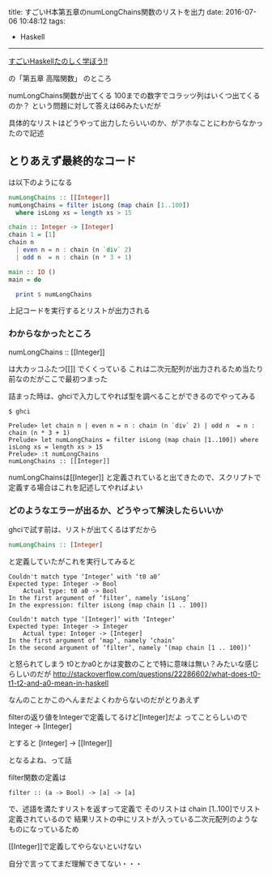 title: すごいH本第五章のnumLongChains関数のリストを出力
date: 2016-07-06 10:48:12
tags:
- Haskell
---

[すごいHaskellたのしく学ぼう!!](https://www.amazon.co.jp/dp/B009RO80XY/ref=dp-kindle-redirect?_encoding=UTF8&btkr=1)

の「第五章 高階関数」 のところ

numLongChains関数が出てくる
100までの数字でコラッツ列はいくつ出てくるのか？
という問題に対して答えは66みたいだが

具体的なリストはどうやって出力したらいいのか、がアホなことにわからなかったので記述

<!-- more -->

## とりあえず最終的なコード

は以下のようになる

```hs Main.hs
numLongChains :: [[Integer]]
numLongChains = filter isLong (map chain [1..100])
  where isLong xs = length xs > 15

chain :: Integer -> [Integer]
chain 1 = [1]
chain n
  | even n = n : chain (n `div` 2)
  | odd n  = n : chain (n * 3 + 1)

main :: IO ()
main = do

  print $ numLongChains 
```


上記コードを実行するとリストが出力される


### わからなかったところ

numLongChains :: [[Integer]]

は大カッコふたつ[[]] でくくっている
これは二次元配列が出力されるため当たり前なのだがここで最初つまった


詰まった時は、ghciで入力してやれば型を調べることができるのでやってみる

```
$ ghci

Prelude> let chain n | even n = n : chain (n `div` 2) | odd n  = n : chain (n * 3 + 1)
Prelude> let numLongChains = filter isLong (map chain [1..100]) where isLong xs = length xs > 15
Prelude> :t numLongChains
numLongChains :: [[Integer]]
```

numLongChainsは[[Integer]] と定義されていると出てきたので、スクリプトで定義する場合はこれを記述してやればよい

### どのようなエラーが出るか、どうやって解決したらいいか

ghciで試す前は、リストが出てくるはずだから

```hs
numLongChains :: [Integer]
```

と定義していたがこれを実行してみると

```
Couldn't match type ‘Integer’ with ‘t0 a0’
Expected type: Integer -> Bool
    Actual type: t0 a0 -> Bool
In the first argument of ‘filter’, namely ‘isLong’
In the expression: filter isLong (map chain [1 .. 100])

Couldn't match type ‘[Integer]’ with ‘Integer’
Expected type: Integer -> Integer
    Actual type: Integer -> [Integer]
In the first argument of ‘map’, namely ‘chain’
In the second argument of ‘filter’, namely ‘(map chain [1 .. 100])’
```

と怒られてしまう
t0とかa0とかは変数のことで特に意味は無い？みたいな感じらしいのだが
http://stackoverflow.com/questions/22286602/what-does-t0-t1-t2-and-a0-mean-in-haskell

なんのことかこのへんまだよくわからないのだがとりあえず

filterの返り値をIntegerで定義してるけど[Integer]だよ
ってことらしいのでInteger -> [Integer]

とすると [Integer] -> [[Integer]]

となるよね、って話


filter関数の定義は

`filter :: (a -> Bool) -> [a] -> [a]`

で、述語を満たすリストを返すって定義で
そのリストは chain [1..100]でリスト定義されているので
結果リストの中にリストが入っている二次元配列のようなものになっているため

[[Integer]]で定義してやらないといけない


自分で言っててまだ理解できてない・・・

